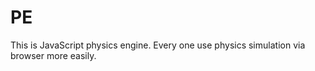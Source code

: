 PE
==

This is JavaScript physics engine. 
Every one use physics simulation via browser more easily.